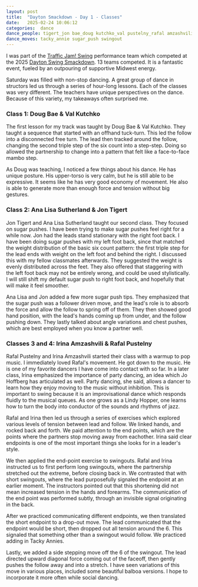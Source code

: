 ```yaml
---
layout: post
title:  "Dayton Smackdown - Day 1 - Classes"
date:   2025-02-24 10:06:12 
categories:  dance
dance_people: tigert_jon bae_doug kutchko_val pustelny_rafal amzashvili_irina sutherland_analisa hoffberg_jo
dance_moves: tacky_annie sugar_push swingout
---
```


I was part of the [Traffic Jam! Swing](https://trafficjamswing.com) performance team which competed at the 2025 [Dayton Swing Smackdown](https://daytonswingsmackdown.com).  13 teams competed.  It is a fantastic event, fueled by an outpouring of supportive Midwest energy.  

Saturday was filled with non-stop dancing.  A great group of dance in structors led us through a series of hour-long lessons.  Each of the classes was very different.  The teachers have unique perspectives on the dance.  Because of this variety, my takeaways often surprised me.   


### Class 1: Doug Bae & Val Kutchko
The first lesson for my track was taught by Doug Bae & Val Kutchko.  They taught a sequence that started with an offhand tuck-turn.  This led the follow into a disconnected free turn.  The lead then tracked around the follow, changing the second triple step of the six count into a step-step.  Doing so allowed the partnership to change into a pattern that felt like a face-to-face mambo step.  

As Doug was teaching, I noticed a few things about his dance.  He has unique posture.  His upper-torso is very calm, but he is still able to be expressive.  It seems like he has very good economy of movement.  He also is able to generate more than enough force and tension without big gestures. 

### Class 2: Ana Lisa Sutherland & Jon Tigert

Jon Tigert and Ana Lisa Sutherland taught our second class.  They focused on sugar pushes.  I have been trying to make sugar pushes feel right for a while now.  Jon had the leads stand stationary with the right foot back.  I have been doing sugar pushes with my left foot back, since that matched the weight distribution of the basic six count pattern: the first triple step for the lead ends with weight on the left foot and behind the right.  I discussed this with my fellow classmates afterwards. They suggested the weight is evenly distributed across the feet.  They also offered that staggering with the left foot back may not be entirely wrong, and could be used stylistically.  I will still shift my default sugar push to right foot back, and hopefully that will make it feel smoother.

Ana Lisa and Jon added a few more sugar push tips.  They emphasized that the sugar push was a follower driven move, and the lead's role is to absorb the force and allow the follow to spring off of them.  They then showed good hand position, with the lead's hands coming up from under, and the follow pushing down.  They lastly talked about angle variations and chest pushes, which are best employed when you know a partner well.

### Classes 3 and 4: Irina Amzashvili & Rafal Pustelny

Rafal Pustelny and Irina Amzashvili started their class with a warmup to pop music.  I immediately loved Rafal's movement.  He got down to the music. He is one of my favorite dancers I have come into contact with so far.  In a later class, Irina emphasized the importance of party dancing, an idea which Jo Hoffberg has articulated as well. Party dancing, she said, allows a dancer to learn how they enjoy moving to the music without inhibition.  This is important to swing because it is an improvisational dance which responds fluidly to the musical queues.  As one grows as a Lindy Hopper, one learns how to turn the body into conductor of the sounds and rhythms of jazz.

Rafal and Irina then led us through a series of exercises which explored various levels of tension between lead and follow.  We linked hands, and rocked back and forth. We paid attention to the end points, which are the points where the partners stop moving away from eachother. Irina said clear endpoints is one of the most important things she looks for in a leader's style.  

We then applied the end-point exercise to swingouts.  Rafal and Irina instructed us to first perform long swingouts, where the partnership stretched out the extreme, before closing back in.  We contrasted that with short swingouts, where the lead purposefully signaled the endpoint at an earlier moment. The instructors pointed out that this shortening did not mean increased tension in the hands and forearms.  The communication of the end point was performed subtly, through an invisible signal originating in the back.   

After we practiced communicating different endpoints, we then translated the short endpoint to a drop-out move.  The lead communicated that the endpoint would be short, then dropped out all tension around the 6.  This signaled that something other than a swingout would follow.  We practiced adding in Tacky Annies.

Lastly, we added a side stepping move off the 6 of the swingout.  The lead directed upward diagonal force coming out of the faceoff, then gently pushes the follow away and into a stretch.  I have seen variations of this move in various places, included some beautiful balboa versions.  I hope to incorporate it more often while social dancing.

